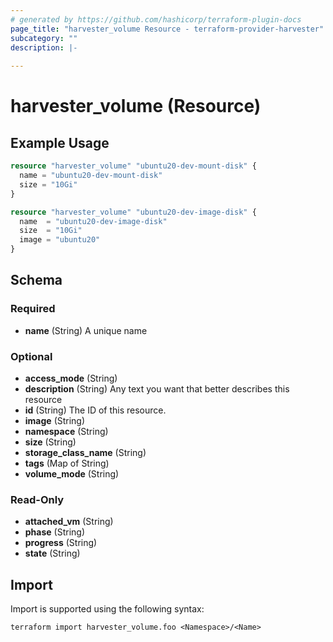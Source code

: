 ```yaml
---
# generated by https://github.com/hashicorp/terraform-plugin-docs
page_title: "harvester_volume Resource - terraform-provider-harvester"
subcategory: ""
description: |-
  
---
```


# harvester_volume (Resource)



## Example Usage

```terraform
resource "harvester_volume" "ubuntu20-dev-mount-disk" {
  name = "ubuntu20-dev-mount-disk"
  size = "10Gi"
}

resource "harvester_volume" "ubuntu20-dev-image-disk" {
  name  = "ubuntu20-dev-image-disk"
  size  = "10Gi"
  image = "ubuntu20"
}
```

<!-- schema generated by tfplugindocs -->
## Schema

### Required

- **name** (String) A unique name

### Optional

- **access_mode** (String)
- **description** (String) Any text you want that better describes this resource
- **id** (String) The ID of this resource.
- **image** (String)
- **namespace** (String)
- **size** (String)
- **storage_class_name** (String)
- **tags** (Map of String)
- **volume_mode** (String)

### Read-Only

- **attached_vm** (String)
- **phase** (String)
- **progress** (String)
- **state** (String)

## Import

Import is supported using the following syntax:

```shell
terraform import harvester_volume.foo <Namespace>/<Name>
```

